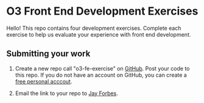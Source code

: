 # O3 Front End Development Exercises

Hello! This repo contains four development exercises. Complete each exercise to
help us evaluate your experience with front end development.

## Submitting your work

1. Create a new repo call "o3-fe-exercise" on [GitHub](https://github.com/). Post your
   code to this repo. If you do not have an account on GitHub, you can create a [free personal acccout](https://github.com/join).

2. Email the link to your repo to [Jay Forbes](mailto:jay@o3world.com).
